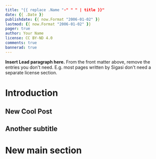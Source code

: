 ```yaml
---
title: "{{ replace .Name "-" " " | title }}"
date: {{ .Date }}
publishdate: {{ now.Format "2006-01-02" }}
lastmod: {{ now.Format "2006-01-02" }}
pager: true
author: Your Name
license: CC BY-ND 4.0
comments: true
bannerad: true
---
```

**Insert Lead paragraph here.**
From the front matter above, remove the entries you don't need.
E.g. most pages written by Sigasi don't need a separate license section.

# Introduction
## New Cool Post
## Another subtitle
# New main section

